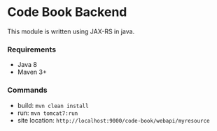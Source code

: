 # Code Book Backend

This module is written using JAX-RS in java.

### Requirements

* Java 8
* Maven 3+

### Commands

* build: `mvn clean install`
* run: `mvn tomcat7:run`
* site location: `http://localhost:9000/code-book/webapi/myresource`
